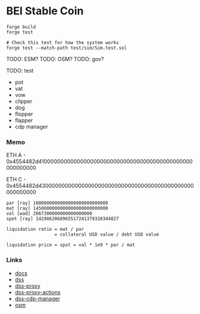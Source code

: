 # BEI Stable Coin

```shell
forge build
forge test
```

```shell
# Check this test for how the system works
forge test --match-path test/sim/Sim.test.sol
```

TODO: ESM?
TODO: OSM?
TODO: gov?

TODO: test

-   pot
-   vat
-   vow
-   clipper
-   dog
-   flopper
-   flapper
-   cdp manager

### Memo

ETH A - 0x4554482d41000000000000000000000000000000000000000000000000000000

ETH C - 0x4554482d43000000000000000000000000000000000000000000000000000000

```
par [ray] 1000000000000000000000000000
mat [ray] 1450000000000000000000000000
val [wad] 2067300000000000000000
spot [ray] 1429862068965517241379310344827

liquidation ratio = mat / par
                  = collateral USD value / debt USD value

liquidation price = spot = val * 1e9 * par / mat
```

### Links

-   [docs](https://docs.makerdao.com/)
-   [dss](https://github.com/makerdao/dss)
-   [dss-proxy](https://github.com/makerdao/dss-proxy)
-   [dss-proxy-actions](https://github.com/makerdao/dss-proxy-actions)
-   [dss-cdp-manager](https://github.com/makerdao/dss-cdp-manager)
-   [osm](https://github.com/makerdao/osm)
